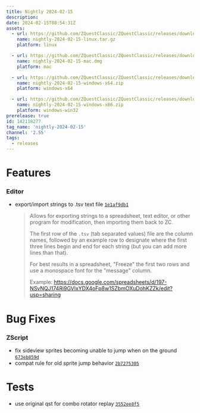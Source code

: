 ```yaml
---
title: Nightly 2024-02-15
description: 
date: 2024-02-15T08:54:31Z
assets: 
  - url: https://github.com/ZQuestClassic/ZQuestClassic/releases/download/nightly-2024-02-15/nightly-2024-02-15-linux.tar.gz
    name: nightly-2024-02-15-linux.tar.gz
    platform: linux

  - url: https://github.com/ZQuestClassic/ZQuestClassic/releases/download/nightly-2024-02-15/nightly-2024-02-15-mac.dmg
    name: nightly-2024-02-15-mac.dmg
    platform: mac

  - url: https://github.com/ZQuestClassic/ZQuestClassic/releases/download/nightly-2024-02-15/nightly-2024-02-15-windows-x64.zip
    name: nightly-2024-02-15-windows-x64.zip
    platform: windows-x64

  - url: https://github.com/ZQuestClassic/ZQuestClassic/releases/download/nightly-2024-02-15/nightly-2024-02-15-windows-x86.zip
    name: nightly-2024-02-15-windows-x86.zip
    platform: windows-win32
prerelease: true
id: 142118277
tag_name: 'nightly-2024-02-15'
channel: '2.55'
tags:
  - releases
---
```




# Features

### Editor

- export/import strings to .tsv text file [`1e1af9db1`](https://github.com/ZQuestClassic/ZQuestClassic/commit/1e1af9db174083b3676390fc1d9284458e875aee)
   &nbsp;
   >Allows for exporting strings to a spreadsheet, text editor, or other program for modification, then importing them back to ZC.  
   >
   >The first row of the `.tsv` (tab separated values) file are the column names, followed by an example row to designate where the first three lines begin and end for each string (but you can add more lines than that).  
   >
   >For best results in a spreadsheet, "Freeze" the first two rows and use a monospace font for the "message" column.  
   >
   >Example: https://docs.google.com/spreadsheets/d/197-NSvNQJ174Ri9GVlxYDX4oFp8w1SZbmOXuDohKZZk/edit?usp=sharing 
   >

# Bug Fixes

### ZScript

- fix sideview sprites becoming unable to jump when on the ground [`673eb859d`](https://github.com/ZQuestClassic/ZQuestClassic/commit/673eb859d95ad95eae660c2e27a0607fe18db156)
- compat rule for old sprite jump behavior [`2b7275305`](https://github.com/ZQuestClassic/ZQuestClassic/commit/2b727530530ea46e53a82a2d2da70b96eee20075)

# Tests

- use original qst for combo rotator replay [`3552ee8f5`](https://github.com/ZQuestClassic/ZQuestClassic/commit/3552ee8f584762b37a0cda55844546e67dcd47bc)

